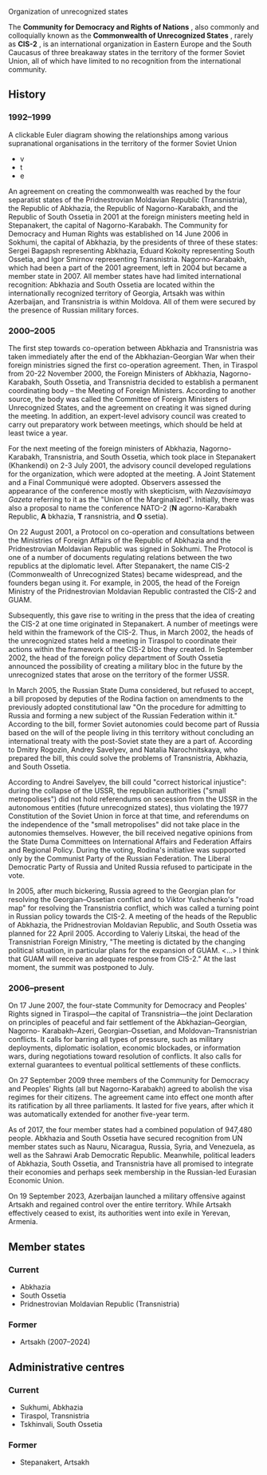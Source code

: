 Organization of unrecognized states

The **Community for Democracy and Rights of Nations** , also commonly and
colloquially known as the **Commonwealth of Unrecognized States** , rarely as
**CIS-2** , is an international organization in Eastern Europe and the South
Caucasus of three breakaway states in the territory of the former Soviet
Union, all of which have limited to no recognition from the international
community.

## History

### 1992–1999

A clickable Euler diagram showing the relationships among various
supranational organisations in the territory of the former Soviet Union

  * v
  * t
  * e

An agreement on creating the commonwealth was reached by the four separatist
states of the Pridnestrovian Moldavian Republic (Transnistria), the Republic
of Abkhazia, the Republic of Nagorno-Karabakh, and the Republic of South
Ossetia in 2001 at the foreign ministers meeting held in Stepanakert, the
capital of Nagorno-Karabakh. The Community for Democracy and Human Rights was
established on 14 June 2006 in Sokhumi, the capital of Abkhazia, by the
presidents of three of these states: Sergei Bagapsh representing Abkhazia,
Eduard Kokoity representing South Ossetia, and Igor Smirnov representing
Transnistria. Nagorno-Karabakh, which had been a part of the 2001 agreement,
left in 2004 but became a member state in 2007. All member states have had
limited international recognition: Abkhazia and South Ossetia are located
within the internationally recognized territory of Georgia, Artsakh was within
Azerbaijan, and Transnistria is within Moldova. All of them were secured by
the presence of Russian military forces.

### 2000–2005

The first step towards co-operation between Abkhazia and Transnistria was
taken immediately after the end of the Abkhazian-Georgian War when their
foreign ministries signed the first co-operation agreement. Then, in Tiraspol
from 20-22 November 2000, the Foreign Ministers of Abkhazia, Nagorno-Karabakh,
South Ossetia, and Transnistria decided to establish a permanent coordinating
body – the Meeting of Foreign Ministers. According to another source, the body
was called the Committee of Foreign Ministers of Unrecognized States, and the
agreement on creating it was signed during the meeting. In addition, an
expert-level advisory council was created to carry out preparatory work
between meetings, which should be held at least twice a year.

For the next meeting of the foreign ministers of Abkhazia, Nagorno-Karabakh,
Transnistria, and South Ossetia, which took place in Stepanakert (Khankendi)
on 2-3 July 2001, the advisory council developed regulations for the
organization, which were adopted at the meeting. A Joint Statement and a Final
Communiqué were adopted. Observers assessed the appearance of the conference
mostly with skepticism, with _Nezavisimaya Gazeta_ referring to it as the
"Union of the Marginalized". Initially, there was also a proposal to name the
conference NATO-2 (**N** agorno-Karabakh Republic, **A** bkhazia, **T**
ransnistria, and **O** ssetia).

On 22 August 2001, a Protocol on co-operation and consultations between the
Ministries of Foreign Affairs of the Republic of Abkhazia and the
Pridnestrovian Moldavian Republic was signed in Sokhumi. The Protocol is one
of a number of documents regulating relations between the two republics at the
diplomatic level. After Stepanakert, the name CIS-2 (Commonwealth of
Unrecognized States) became widespread, and the founders began using it. For
example, in 2005, the head of the Foreign Ministry of the Pridnestrovian
Moldavian Republic contrasted the CIS-2 and GUAM.

Subsequently, this gave rise to writing in the press that the idea of creating
the CIS-2 at one time originated in Stepanakert. A number of meetings were
held within the framework of the CIS-2. Thus, in March 2002, the heads of the
unrecognized states held a meeting in Tiraspol to coordinate their actions
within the framework of the CIS-2 bloc they created. In September 2002, the
head of the foreign policy department of South Ossetia announced the
possibility of creating a military bloc in the future by the unrecognized
states that arose on the territory of the former USSR.

In March 2005, the Russian State Duma considered, but refused to accept, a
bill proposed by deputies of the Rodina faction on amendments to the
previously adopted constitutional law "On the procedure for admitting to
Russia and forming a new subject of the Russian Federation within it."
According to the bill, former Soviet autonomies could become part of Russia
based on the will of the people living in this territory without concluding an
international treaty with the post-Soviet state they are a part of. According
to Dmitry Rogozin, Andrey Savelyev, and Natalia Narochnitskaya, who prepared
the bill, this could solve the problems of Transnistria, Abkhazia, and South
Ossetia.

According to Andrei Savelyev, the bill could "correct historical injustice":
during the collapse of the USSR, the republican authorities ("small
metropolises") did not hold referendums on secession from the USSR in the
autonomous entities (future unrecognized states), thus violating the 1977
Constitution of the Soviet Union in force at that time, and referendums on the
independence of the "small metropolises" did not take place in the autonomies
themselves. However, the bill received negative opinions from the State Duma
Committees on International Affairs and Federation Affairs and Regional
Policy. During the voting, Rodina's initiative was supported only by the
Communist Party of the Russian Federation. The Liberal Democratic Party of
Russia and United Russia refused to participate in the vote.

In 2005, after much bickering, Russia agreed to the Georgian plan for
resolving the Georgian–Ossetian conflict and to Viktor Yushchenko's "road map"
for resolving the Transnistria conflict, which was called a turning point in
Russian policy towards the CIS-2. A meeting of the heads of the Republic of
Abkhazia, the Pridnestrovian Moldavian Republic, and South Ossetia was planned
for 22 April 2005. According to Valeriy Litskai, the head of the Transnistrian
Foreign Ministry, "The meeting is dictated by the changing political
situation, in particular plans for the expansion of GUAM. <…> I think that
GUAM will receive an adequate response from CIS-2." At the last moment, the
summit was postponed to July.

### 2006–present

On 17 June 2007, the four-state Community for Democracy and Peoples' Rights
signed in Tiraspol—the capital of Transnistria—the joint Declaration on
principles of peaceful and fair settlement of the Abkhazian–Georgian, Nagorno-
Karabakh–Azeri, Georgian–Ossetian, and Moldovan–Transnistrian conflicts. It
calls for barring all types of pressure, such as military deployments,
diplomatic isolation, economic blockades, or information wars, during
negotiations toward resolution of conflicts. It also calls for external
guarantees to eventual political settlements of these conflicts.

On 27 September 2009 three members of the Community for Democracy and Peoples'
Rights (all but Nagorno-Karabakh) agreed to abolish the visa regimes for their
citizens. The agreement came into effect one month after its ratification by
all three parliaments. It lasted for five years, after which it was
automatically extended for another five-year term.

As of 2017, the four member states had a combined population of 947,480
people. Abkhazia and South Ossetia have secured recognition from UN member
states such as Nauru, Nicaragua, Russia, Syria, and Venezuela, as well as the
Sahrawi Arab Democratic Republic. Meanwhile, political leaders of Abkhazia,
South Ossetia, and Transnistria have all promised to integrate their economies
and perhaps seek membership in the Russian-led Eurasian Economic Union.

On 19 September 2023, Azerbaijan launched a military offensive against Artsakh
and regained control over the entire territory. While Artsakh effectively
ceased to exist, its authorities went into exile in Yerevan, Armenia.

## Member states

### Current

  * Abkhazia
  * South Ossetia
  * Pridnestrovian Moldavian Republic (Transnistria)

### Former

  * Artsakh (2007–2024)

## Administrative centres

### Current

  * Sukhumi, Abkhazia
  * Tiraspol, Transnistria
  * Tskhinvali, South Ossetia

### Former

  * Stepanakert, Artsakh